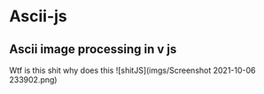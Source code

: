 # Ascii-js

## Ascii image processing in v js 
 
Wtf is this shit why does this ![shitJS](imgs/Screenshot 2021-10-06 233902.png) 
